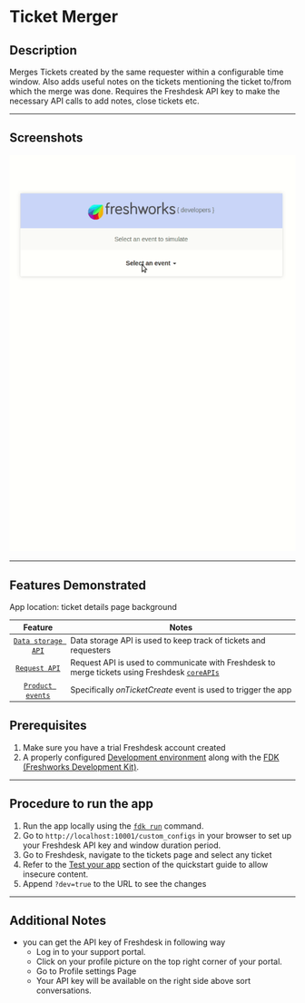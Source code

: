 # Ticket Merger

## Description

Merges Tickets created by the same requester within a configurable time window. Also adds useful notes on the tickets mentioning the ticket to/from which the merge was done. Requires the Freshdesk API key to make the necessary API calls to add notes, close tickets etc.

***

## Screenshots

![](screenshots/simulation.gif)

***

## Features Demonstrated

App location: ticket details page background

| Feature | Notes |
| :---: | --- |
| [`Data storage API`](https://developers.freshdesk.com/v2/docs/data-storage/) | Data storage API is used to keep track of tickets and requesters |
| [`Request API`](https://developers.freshdesk.com/v2/docs/request-api/) | Request API is used to communicate with Freshdesk to merge tickets using Freshdesk [`coreAPIs`](https://developers.freshdesk.com/api/#tickets) |
| [`Product events`](https://developers.freshdesk.com/v2/docs/product-events/#onticketcreate) | Specifically _onTicketCreate_ event is used to trigger the app |

## Prerequisites

1. Make sure you have a trial Freshdesk account created
2. A properly configured [Development environment](https://developers.freshdesk.com/v2/docs/quick-start/) along with the [FDK (Freshworks Development Kit)](https://developers.freshdesk.com/v2/docs/freshworks-cli/).

***

## Procedure to run the app

1. Run the app locally using the [`fdk run`](https://developers.freshdesk.com/v2/docs/freshworks-cli/#run) command.
2. Go to `http://localhost:10001/custom_configs` in your browser to set up your Freshdesk API key and window duration period.
3. Go to Freshdesk, navigate to the tickets page and select any ticket
4. Refer to the [Test your app](https://developers.freshdesk.com/v2/docs/quick-start/#test_your_app) section of the quickstart guide to allow insecure content.
5. Append `?dev=true` to the URL to see the changes

***

## Additional Notes

- you can get the API key of Freshdesk in following way
  - Log in to your support portal.
  - Click on your profile picture on the top right corner of your portal.
  - Go to Profile settings Page
  - Your API key will be available on the right side above sort conversations.

